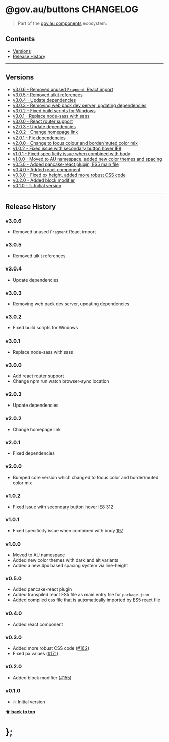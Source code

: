 @gov.au/buttons CHANGELOG
======================

> Part of the [gov.au components](https://github.com/govau/design-system-components/) ecosystem.


## Contents

* [Versions](#install)
* [Release History](#release-history)


----------------------------------------------------------------------------------------------------------------------------------------------------------------


## Versions

* [v3.0.6 - Removed unused `Fragment` React import](#v306)
* [v3.0.5 - Removed uikit references](#v305)
* [v3.0.4 - Update dependencies](#v304)
* [v3.0.3 - Removing web pack dev server, updating dependencies](#v303)
* [v3.0.2 - Fixed build scripts for Windows](#v302)
* [v3.0.1 - Replace node-sass with sass](#v301)
* [v3.0.0 - React router support](#v300)
* [v2.0.3 - Update dependencies](#v203)
* [v2.0.2 - Change homepage link](#v202)
* [v2.0.1 - Fix dependencies](#v201)
* [v2.0.0 - Change to focus colour and border/muted color mix](#v200)
* [v1.0.2 - Fixed issue with secondary button hover IE8](#v102)
* [v1.0.1 - Fixed specificity issue when combined with body](#v101)
* [v1.0.0 - Moved to AU namespace, added new color themes and spacing](#v100)
* [v0.5.0 - Added pancake-react plugin, ES5 main file](#v050)
* [v0.4.0 - Added react component](#v040)
* [v0.3.0 - Fixed px height, added more robust CSS code](#v030)
* [v0.2.0 - Added block modifier](#v020)
* [v0.1.0 - 💥 Initial version](#v010)


----------------------------------------------------------------------------------------------------------------------------------------------------------------


## Release History

### v3.0.6

- Removed unused `Fragment` React import


### v3.0.5

- Removed uikit references


### v3.0.4

- Update dependencies


### v3.0.3

- Removing web pack dev server, updating dependencies


### v3.0.2 

- Fixed build scripts for Windows


### v3.0.1

- Replace node-sass with sass


### v3.0.0

- Add react router support
- Change npm run watch browser-sync location


### v2.0.3

- Update dependencies


### v2.0.2

- Change homepage link


### v2.0.1

- Fixed dependencies


### v2.0.0

- Bumped core version which changed to focus color and border/muted color mix


### v1.0.2

- Fixed issue with secondary button hover IE8 [312](https://github.com/govau/design-system-components/issues/312)


### v1.0.1

- Fixed specificity issue when combined with body [197](https://github.com/govau/design-system-components/issues/197)


### v1.0.0

- Moved to AU namespace
- Added new color themes with dark and alt variants
- Added a new 4px based spacing system via line-height


### v0.5.0

- Added pancake-react plugin
- Added transpiled react ES5 file as main entry file for `package.json`
- Added compiled css file that is automatically imported by ES5 react file


### v0.4.0

- Added react component


### v0.3.0

- Added more robust CSS code ([#162](https://github.com/govau/design-system-components/issues/162))
- Fixed px values ([#171](https://github.com/govau/design-system-components/issues/171))


### v0.2.0

- Added block modifier ([#155](https://github.com/govau/design-system-components/issues/155))


### v0.1.0

- 💥 Initial version


**[⬆ back to top](#contents)**


# };
